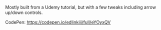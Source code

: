 Mostly built from a Udemy tutorial, but with a few tweaks including arrow up/down controls.

CodePen: https://codepen.io/edlinkiii/full/eYOyxQV